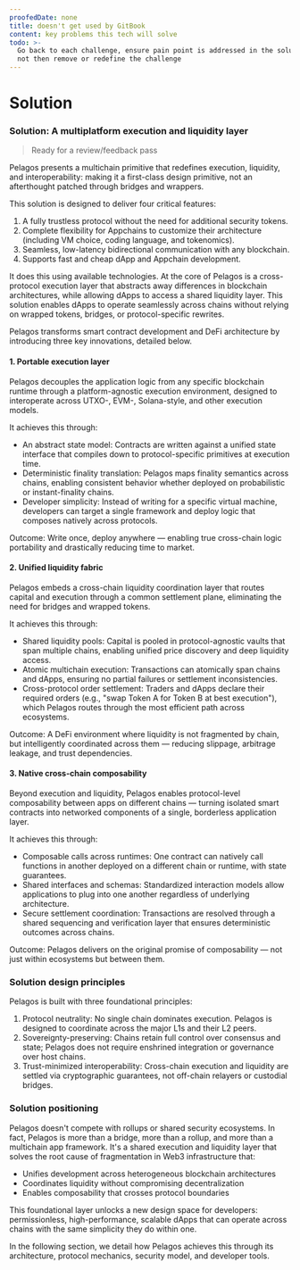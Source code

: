 ```yaml
---
proofedDate: none
title: doesn't get used by GitBook
content: key problems this tech will solve
todo: >-
  Go back to each challenge, ensure pain point is addressed in the solution IF
  not then remove or redefine the challenge
---
```


# Solution

### Solution: A multiplatform execution and liquidity layer

> Ready for a review/feedback pass

Pelagos presents a multichain primitive that redefines execution, liquidity, and interoperability: making it a first-class design primitive, not an afterthought patched through bridges and wrappers.

This solution is designed to deliver four critical features:

1. A fully trustless protocol without the need for additional security tokens.
2. Complete flexibility for Appchains to customize their architecture (including VM choice, coding language, and tokenomics).
3. Seamless, low-latency bidirectional communication with any blockchain.
4. Supports fast and cheap dApp and Appchain development.

It does this using available technologies. At the core of Pelagos is a cross-protocol execution layer that abstracts away differences in blockchain architectures, while allowing dApps to access a shared liquidity layer. This solution enables dApps to operate seamlessly across chains without relying on wrapped tokens, bridges, or protocol-specific rewrites.

Pelagos transforms smart contract development and DeFi architecture by introducing three key innovations, detailed below.

#### 1. Portable execution layer

Pelagos decouples the application logic from any specific blockchain runtime through a platform-agnostic execution environment, designed to interoperate across UTXO-, EVM-, Solana-style, and other execution models.

It achieves this through:

* An abstract state model: Contracts are written against a unified state interface that compiles down to protocol-specific primitives at execution time.
* Deterministic finality translation: Pelagos maps finality semantics across chains, enabling consistent behavior whether deployed on probabilistic or instant-finality chains.
* Developer simplicity: Instead of writing for a specific virtual machine, developers can target a single framework and deploy logic that composes natively across protocols.

Outcome: Write once, deploy anywhere — enabling true cross-chain logic portability and drastically reducing time to market.

#### 2. Unified liquidity fabric

Pelagos embeds a cross-chain liquidity coordination layer that routes capital and execution through a common settlement plane, eliminating the need for bridges and wrapped tokens.

It achieves this through:

* Shared liquidity pools: Capital is pooled in protocol-agnostic vaults that span multiple chains, enabling unified price discovery and deep liquidity access.
* Atomic multichain execution: Transactions can atomically span chains and dApps, ensuring no partial failures or settlement inconsistencies.
* Cross-protocol order settlement: Traders and dApps declare their required orders (e.g., "swap Token A for Token B at best execution"), which Pelagos routes through the most efficient path across ecosystems.

Outcome: A DeFi environment where liquidity is not fragmented by chain, but intelligently coordinated across them — reducing slippage, arbitrage leakage, and trust dependencies.

#### 3. Native cross-chain composability

Beyond execution and liquidity, Pelagos enables protocol-level composability between apps on different chains — turning isolated smart contracts into networked components of a single, borderless application layer.

It achieves this through:

* Composable calls across runtimes: One contract can natively call functions in another deployed on a different chain or runtime, with state guarantees.
* Shared interfaces and schemas: Standardized interaction models allow applications to plug into one another regardless of underlying architecture.
* Secure settlement coordination: Transactions are resolved through a shared sequencing and verification layer that ensures deterministic outcomes across chains.

Outcome: Pelagos delivers on the original promise of composability — not just within ecosystems but between them.

### Solution design principles

Pelagos is built with three foundational principles:

1. Protocol neutrality: No single chain dominates execution. Pelagos is designed to coordinate across the major L1s and their L2 peers.
2. Sovereignty-preserving: Chains retain full control over consensus and state; Pelagos does not require enshrined integration or governance over host chains.
3. Trust-minimized interoperability: Cross-chain execution and liquidity are settled via cryptographic guarantees, not off-chain relayers or custodial bridges.

### Solution positioning

Pelagos doesn't compete with rollups or shared security ecosystems. In fact, Pelagos is more than a bridge, more than a rollup, and more than a multichain app framework. It's a shared execution and liquidity layer that solves the root cause of fragmentation in Web3 infrastructure that:

* Unifies development across heterogeneous blockchain architectures
* Coordinates liquidity without compromising decentralization
* Enables composability that crosses protocol boundaries

This foundational layer unlocks a new design space for developers: permissionless, high-performance, scalable dApps that can operate across chains with the same simplicity they do within one.

In the following section, we detail how Pelagos achieves this through its architecture, protocol mechanics, security model, and developer tools.
